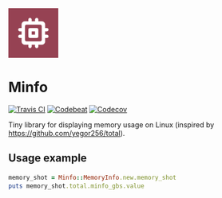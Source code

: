 <img src="media/logo/ic_lib.png" height="100px" />

Minfo
=============

[![Travis CI](https://travis-ci.org/fartem/minfo.svg?branch=master)](https://travis-ci.org/fartem/minfo)
[![Codebeat](https://codebeat.co/badges/86d92f9c-5d21-4af3-adc4-eb56e2974e25)](https://codebeat.co/projects/github-com-fartem-minfo-master)
[![Codecov](https://codecov.io/gh/fartem/minfo/branch/master/graph/badge.svg)](https://codecov.io/gh/fartem/minfo)

Tiny library for displaying memory usage on Linux (inspired by https://github.com/yegor256/total).

Usage example
-------------

```ruby
memory_shot = Minfo::MemoryInfo.new.memory_shot
puts memory_shot.total.minfo_gbs.value
```
